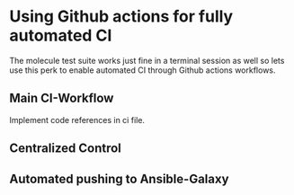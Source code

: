 # Using Github actions for fully automated CI

The molecule test suite works just fine in a terminal session as well so lets use this perk to enable automated CI through Github actions workflows.

## Main CI-Workflow

Implement code references in ci file.

## Centralized Control

## Automated pushing to Ansible-Galaxy

